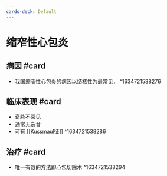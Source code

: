 ```yaml
---
cards-deck: Default
---
```


# 缩窄性心包炎

## 病因 #card 
- 我国缩窄性心包炎的病因以结核性为最常见，
^1634721538276

## 临床表现 #card 
- 奇脉不常见
- 通常无杂音
- 可有 [[Kussmaul征]]
^1634721538286

## 治疗 #card 
- 唯一有效的方法即心包切除术
^1634721538294
